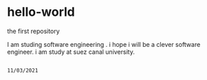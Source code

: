 # hello-world
the first repository

I am studing software engineering . i hope i will be a clever software engineer.
i am study at suez canal university.

                                                                                                          11/03/2021
